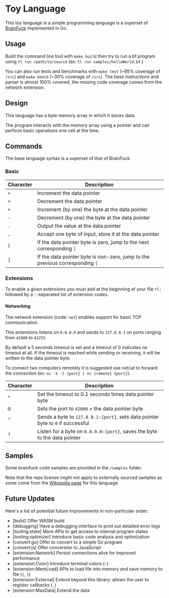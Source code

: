 # Toy Language

This toy language is a simple programming language is a superset of [BrainFuck](https://en.wikipedia.org/wiki/Brainfuck) implemented in Go.

## Usage

Build the command line tool with `make build` then try to run a bf program using `tl run /path/to/source` (ex: `tl run samples/helloWorld.bf`.)

You can also run tests and benchmarks with `make test` (~85% coverage of `/src`) and `make bench` (~30% coverage of `/src`). The base instructions and parser is almost 100% covered, the missing code coverage comes from the network extension.

## Design

This language has a byte memory array in which it stores data.

The program interacts with the memory array using a pointer and can perform basic operations one cell at the time.

## Commands

The base language syntax is a superset of that of BrainFuck.

### Basic

| Character | Description |
|-----------|-------------|
| `>` | Increment the data pointer |
| `<` | Decrement the data pointer |
| `+` | Increment (by one) the byte at the data pointer |
| `-` | Decrement (by one) the byte at the data pointer |
| `.` | Output the value at the data pointer |
| `,` | Accept one byte of input, store it at the data pointer |
| `[` | If the data pointer byte is zero, jump to the next corresponding `]` |
| `]` | If the data pointer byte is non-zero, jump to the previous corresponding `[` |

### Extensions

To enable a given extensions you must add at the beginning of your file `tl:` followed by a `:`-separated list of extension codes.

#### Networking

The network extension (code: `net`) enables support for basic TCP communication.

This extensions listens on `0.0.0.0` and sends to `127.0.0.1` on ports ranging from `42000` to `42255`.

By default a 5 seconds timeout is set and a timeout of 0 indicates no timeout at all.
If the timeout is reached while sending or receiving, `0` will be written to the data pointer byte. 

To connect two computers remotely it is suggested use netcat to forward the connection (ex: `nc -k -l {port} | nc {remote} {port}`).

| Character | Description |
|-----------|-------------|
| `*` | Set the timeout to 0.1 seconds times data pointer byte | 
| `@` | Sets the port to `42000` + the data pointer byte |
| `^` | Sends a byte to `127.0.0.1:{port}`, sets data pointer byte to `0` if successful |
| `?` | Listen for a byte on `0.0.0.0:{port}`, saves the byte to the data pointer |

## Samples

Some brainfuck code samples are provided in the `/samples` folder.

Note that the repo license might not apply to externally sourced samples as some come from the [Wikipedia page](https://en.wikipedia.org/wiki/Brainfuck#Examples) for this language.

## Future Updates

Here's a list of potential future improvements in non-particular order:

- [build] Offer WASM build
- [debugging] Have a debugging interface to print out detailed error logs
- [tooling:state] More APIs to get access to internal program states
- [tooling:optimizer] Introduce basic code analysis and optimization
- [convert:go] Offer to convert to a simple Go program
- [convert:js] Offer conversion to JavaScript
- [extension:Network] Persist connections alive for improved performance
- [extension:Color] Introduce terminal colors (`~`)
- [extension:MemLoad] APIs to load file into memory and save memory to file (`{`, `}`)
- [extension:External] Extend beyond this library: allows the user to register callbacks (`_`)
- [extension:MaxData] Extend the data 
